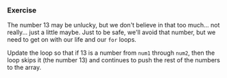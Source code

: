<!--{ ids:[193], language:'JavaScript', type:'workshop', order: 3, name:'Continue Keyword', description:'And sometimes we're in an on-again-off-again sort of mood...' } -->
### Exercise

The number 13 may be unlucky, but we don't believe in that too much... not really... just a little maybe. Just to be safe, we'll avoid that number, but we need to get on with our life and our `for` loops.

Update the loop so that if 13 is a number from `num1` through `num2`, then the loop skips it (the number 13) and continues to push the rest of the numbers to the array.
